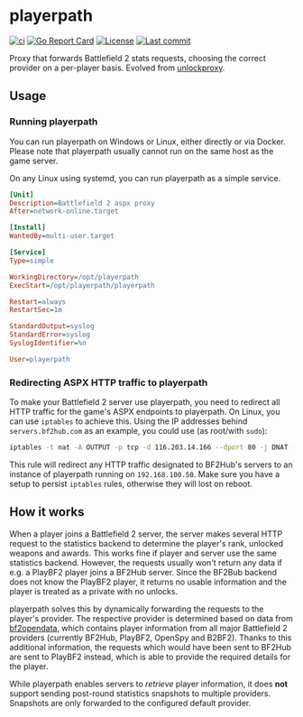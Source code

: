 # playerpath

[![ci](https://img.shields.io/github/actions/workflow/status/cetteup/playerpath/ci.yaml?label=ci)](https://github.com/cetteup/playerpath/actions?query=workflow%3Aci)
[![Go Report Card](https://goreportcard.com/badge/github.com/cetteup/playerpath)](https://goreportcard.com/report/github.com/cetteup/playerpath)
[![License](https://img.shields.io/github/license/cetteup/playerpath)](/LICENSE)
[![Last commit](https://img.shields.io/github/last-commit/cetteup/playerpath)](https://github.com/cetteup/playerpath/commits/main)

Proxy that forwards Battlefield 2 stats requests, choosing the correct provider on a per-player basis. Evolved from [unlockproxy](https://github.com/cetteup/unlockproxy).

## Usage

### Running playerpath

You can run playerpath on Windows or Linux, either directly or via Docker. Please note that playerpath usually cannot run on the same host as the game server.

On any Linux using systemd, you can run playerpath as a simple service.

```ini
[Unit]
Description=Battlefield 2 aspx proxy
After=network-online.target

[Install]
WantedBy=multi-user.target

[Service]
Type=simple

WorkingDirectory=/opt/playerpath
ExecStart=/opt/playerpath/playerpath

Restart=always
RestartSec=1m

StandardOutput=syslog
StandardError=syslog
SyslogIdentifier=%n

User=playerpath
```

### Redirecting ASPX HTTP traffic to playerpath

To make your Battlefield 2 server use playerpath, you need to redirect all HTTP traffic for the game's ASPX endpoints to playerpath. On Linux, you can use `iptables` to achieve this. Using the IP addresses behind `servers.bf2hub.com` as an example, you could use (as root/with `sudo`):

```sh
iptables -t nat -A OUTPUT -p tcp -d 116.203.14.166 --dport 80 -j DNAT --to-destination 192.168.100.50:8080
```

This rule will redirect any HTTP traffic designated to BF2Hub's servers to an instance of playerpath running on `192.168.100.50`. Make sure you have a setup to persist `iptables` rules, otherwise they will lost on reboot.

## How it works

When a player joins a Battlefield 2 server, the server makes several HTTP request to the statistics backend to determine the player's rank, unlocked weapons and awards. This works fine if player and server use the same statistics backend. However, the requests usually won't return any data if e.g. a PlayBF2 player joins a BF2Hub server. Since the BF2Bub backend does not know the PlayBF2 player, it returns no usable information and the player is treated as a private with no unlocks.

playerpath solves this by dynamically forwarding the requests to the player's provider. The respective provider is determined based on data from [bf2opendata](https://github.com/art567/bf2opendata), which contains player information from all major Battlefield 2 providers (currently BF2Hub, PlayBF2, OpenSpy and B2BF2). Thanks to this additional information, the requests which would have been sent to BF2Hub are sent to PlayBF2 instead, which is able to provide the required details for the player.

While playerpath enables servers to _retrieve_ player information, it does **not** support sending post-round statistics snapshots to multiple providers. Snapshots are only forwarded to the configured default provider.

